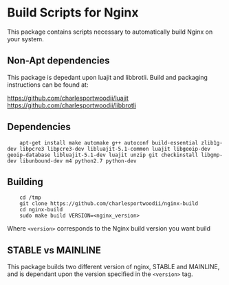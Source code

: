 # Build Scripts for Nginx
This package contains scripts necessary to automatically build Nginx on your system.

## Non-Apt dependencies

This package is depedant upon luajit and libbrotli. Build and packaging instructions can be found at:

https://github.com/charlesportwoodii/luajit
https://github.com/charlesportwoodii/libbrotli

## Dependencies
```
	apt-get install make automake g++ autoconf build-essential zlib1g-dev libpcre3 libpcre3-dev libluajit-5.1-common luajit libgeoip-dev geoip-database libluajit-5.1-dev luajit unzip git checkinstall libgmp-dev libunbound-dev m4 python2.7 python-dev
```

## Building
```
	cd /tmp
	git clone https://github.com/charlesportwoodii/nginx-build
	cd nginx-build
	sudo make build VERSION=<nginx_version>
```

Where ```<version>``` corresponds to the Nginx build version you want build

## STABLE vs MAINLINE

This package builds two different version of nginx, STABLE and MAINLINE, and is dependant upon the version specified in the ```<version>``` tag. 
